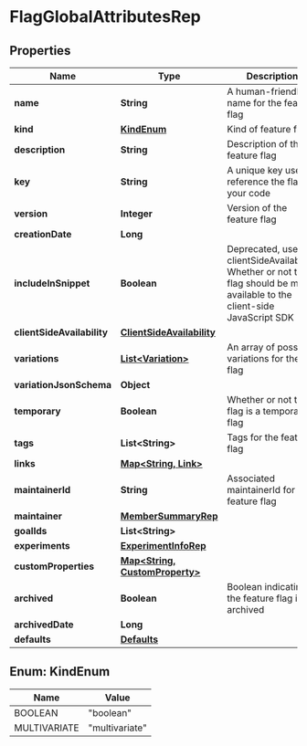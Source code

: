 

# FlagGlobalAttributesRep


## Properties

Name | Type | Description | Notes
------------ | ------------- | ------------- | -------------
**name** | **String** | A human-friendly name for the feature flag | 
**kind** | [**KindEnum**](#KindEnum) | Kind of feature flag | 
**description** | **String** | Description of the feature flag |  [optional]
**key** | **String** | A unique key used to reference the flag in your code | 
**version** | **Integer** | Version of the feature flag | 
**creationDate** | **Long** |  | 
**includeInSnippet** | **Boolean** | Deprecated, use clientSideAvailability. Whether or not this flag should be made available to the client-side JavaScript SDK |  [optional]
**clientSideAvailability** | [**ClientSideAvailability**](ClientSideAvailability.md) |  |  [optional]
**variations** | [**List&lt;Variation&gt;**](Variation.md) | An array of possible variations for the flag | 
**variationJsonSchema** | **Object** |  |  [optional]
**temporary** | **Boolean** | Whether or not the flag is a temporary flag | 
**tags** | **List&lt;String&gt;** | Tags for the feature flag | 
**links** | [**Map&lt;String, Link&gt;**](Link.md) |  | 
**maintainerId** | **String** | Associated maintainerId for the feature flag |  [optional]
**maintainer** | [**MemberSummaryRep**](MemberSummaryRep.md) |  |  [optional]
**goalIds** | **List&lt;String&gt;** |  |  [optional]
**experiments** | [**ExperimentInfoRep**](ExperimentInfoRep.md) |  | 
**customProperties** | [**Map&lt;String, CustomProperty&gt;**](CustomProperty.md) |  | 
**archived** | **Boolean** | Boolean indicating if the feature flag is archived | 
**archivedDate** | **Long** |  |  [optional]
**defaults** | [**Defaults**](Defaults.md) |  |  [optional]



## Enum: KindEnum

Name | Value
---- | -----
BOOLEAN | &quot;boolean&quot;
MULTIVARIATE | &quot;multivariate&quot;



